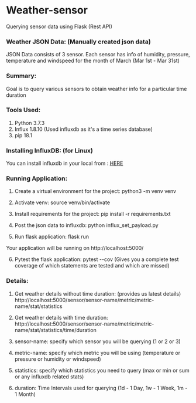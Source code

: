 # Weather-sensor
Querying sensor data using Flask (Rest API)

### Weather JSON Data: (Manually created json data)
JSON Data consists of 3 sensor. Each sensor has info of humidity, pressure, temperature
and windspeed for the month of March (Mar 1st - Mar 31st)

### Summary:
Goal is to query various sensors to obtain weather info for a particular time duration

### Tools Used:
1. Python 3.7.3
2. Influx 1.8.10 (Used influxdb as it's a time series database)
3. pip 18.1

### Installing InfluxDB: (for Linux)
You can install influxdb in your local from : [HERE](https://devopslifecycle.com/lessons/16/getting-started-with-influxdb#measurement-command-cheat-sheet)

### Running Application:
1. Create a virtual environment for the project:
python3 -m venv venv

2. Activate venv:
source venv/bin/activate

3. Install requirements for the project:
pip install -r requirements.txt

4. Post the json data to influxdb:
python influx_set_payload.py

5. Run flask application:
flask run

Your application will be running on http://localhost:5000/

6. Pytest the flask application:
pytest --cov (Gives you a complete test coverage of which statements are tested and which are missed)

### Details:
1. Get weather details without time duration: (provides us latest details)
http://localhost:5000/sensor/sensor-name/metric/metric-name/stat/statistics

2. Get weather details with time duration:
http://localhost:5000/sensor/sensor-name/metric/metric-name/stat/statistics/time/duration

3. sensor-name: specify which sensor you will be querying (1 or 2 or 3) 

4. metric-name: specify which metric you will be using (temperature or pressure or humidity or windspeed) 

5. statistics: specify which statistics you need to query (max or min or sum or any influxdb related stats)

6. duration: Time Intervals used for querying (1d - 1 Day, 1w - 1 Week, 1m - 1 Month)